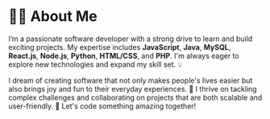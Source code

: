 <h1>👨‍💻 About Me</h1>

I’m a passionate software developer with a strong drive to learn and build exciting projects. My expertise includes **JavaScript**, **Java**, **MySQL**, **React.js**, **Node.js**, **Python**, **HTML/CSS**, and **PHP**. I'm always eager to explore new technologies and expand my skill set. 💡

I dream of creating software that not only makes people's lives easier but also brings joy and fun to their everyday experiences. 🚀 I thrive on tackling complex challenges and collaborating on projects that are both scalable and user-friendly. 🎯 Let's code something amazing together!
